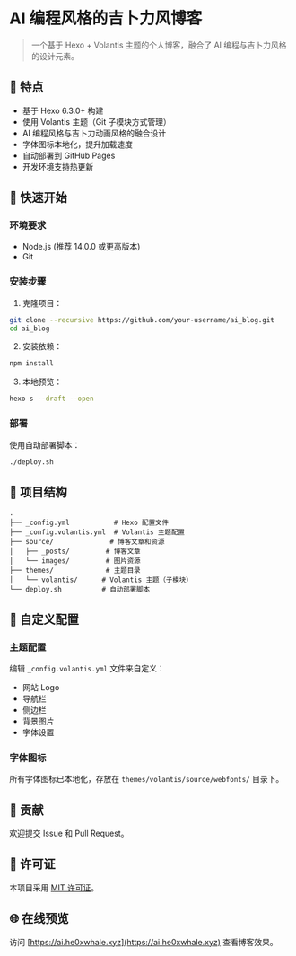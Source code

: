 # AI 编程风格的吉卜力风博客

> 一个基于 Hexo + Volantis 主题的个人博客，融合了 AI 编程与吉卜力风格的设计元素。

## 🌟 特点

- 基于 Hexo 6.3.0+ 构建
- 使用 Volantis 主题（Git 子模块方式管理）
- AI 编程风格与吉卜力动画风格的融合设计
- 字体图标本地化，提升加载速度
- 自动部署到 GitHub Pages
- 开发环境支持热更新

## 🚀 快速开始

### 环境要求

- Node.js (推荐 14.0.0 或更高版本)
- Git

### 安装步骤

1. 克隆项目：
```bash
git clone --recursive https://github.com/your-username/ai_blog.git
cd ai_blog
```

2. 安装依赖：
```bash
npm install
```

3. 本地预览：
```bash
hexo s --draft --open
```

### 部署

使用自动部署脚本：

```bash
./deploy.sh
```

## 📁 项目结构

```
.
├── _config.yml           # Hexo 配置文件
├── _config.volantis.yml  # Volantis 主题配置
├── source/              # 博客文章和资源
│   ├── _posts/         # 博客文章
│   └── images/         # 图片资源
├── themes/             # 主题目录
│   └── volantis/      # Volantis 主题（子模块）
└── deploy.sh          # 自动部署脚本
```

## 🔧 自定义配置

### 主题配置

编辑 `_config.volantis.yml` 文件来自定义：

- 网站 Logo
- 导航栏
- 侧边栏
- 背景图片
- 字体设置

### 字体图标

所有字体图标已本地化，存放在 `themes/volantis/source/webfonts/` 目录下。

## 🤝 贡献

欢迎提交 Issue 和 Pull Request。

## 📝 许可证

本项目采用 [MIT 许可证](LICENSE)。

## 🌐 在线预览

访问 [https://ai.he0xwhale.xyz](https://ai.he0xwhale.xyz) 查看博客效果。